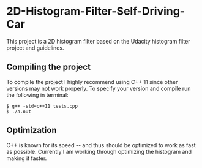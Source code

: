 # 2D-Histogram-Filter-Self-Driving-Car
This project is a 2D histogram filter based on the Udacity histogram filter project and guidelines. 

## Compiling the project
To compile the project I highly recommend using C++ 11 since other versions may not work properly. To specify your version and compile run the following in terminal: 
```
$ g++ -std=c++11 tests.cpp
$ ./a.out
```
## Optimization
C++ is known for its speed -- and thus should be optimized to work as fast as possible. Currently I am working through optimizing the histogram and making it faster. 
